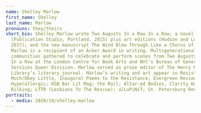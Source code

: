 ```yaml
---
name: Shelley Marlow
first_name: Shelley
last_name: Marlow
pronouns: they/theirs
short_bio: Shelley Marlow wrote Two Augusts In a Row In a Row, a novel
  (Publication Studio, Portland, 2015) plus art editions (Hudson and London,
  2017); and the new manuscript The Wind Blew Through Like a Chorus of Ghosts.
  Marlow is a recipient of an Acker Award in writing. Multigenerational
  communities gathered to celebrate and perform scenes from Two Augusts In a Row
  In a Row at the London Centre for Book Arts and NYC's Bureau of General
  Services Queer Division. Marlow served as prose editor of The Henry Miller
  Library’s literary journal. Marlow’s writing and art appear in Resist
  Much/Obey Little, Inaugural Poems to the Resistance; Evergreen Review;
  Hyperallergic; KGB Bar Lit Mag; the Rail; Altar-ed Bodies, Clarity Haynes;
  Rilking; LTTR (Lesbians To The Rescue); alLuPiNiT; St. Petersburg Review.
portraits:
  - media: 2020/10/shelley-marlow
---
```

